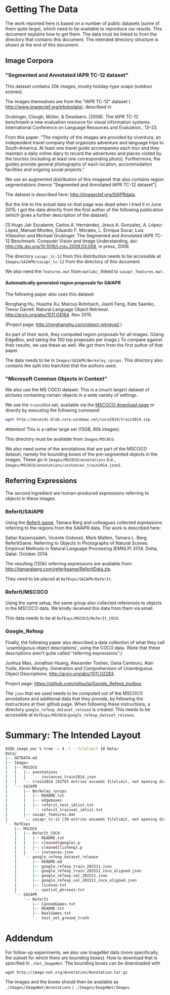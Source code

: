 # Getting The Data #

The work reported here is based on a number of public datasets (some of them quite large), which need to be available to reproduce our results. This document explains how to get them. The data must be linked to from the directory that contains this document. The intended directory structure is shown at the end of this document.

## Image Corpora

### "Segmented and Annotated IAPR TC-12 dataset"

This dataset contains 20k images, mostly holiday-type snaps (outdoor scenes). 

The images themselves are from the "IAPR TC-12" dataset ( <http://www.imageclef.org/photodata>), described in

Grubinger, Clough, Müller, & Deselaers. (2006). The IAPR TC-12 benchmark-a new evaluation resource for visual information systems. International Conference on Language Resources and Evaluation., 13–23.

From this paper: "The majority of the images are provided by viventura, an independent travel company that organizes adventure and language trips to South-America. At least one travel guide accompanies each tour and they maintain a daily online diary to record the adventures and places visited by the tourists (including at least one corresponding photo). Furthermore, the guides provide general photographs of each location, accommodation facilities and ongoing social projects."

We use an augmented distribution of this imageset that also contains region segmentations (hence "Segmented and Annotated IAPR TC-12 dataset").

The dataset is described here: <http://imageclef.org/SIAPRdata>.

But the link to the actual data on that page was dead when I tried it in June 2015; I got the data directly from the first author of the following publication (which gives a further description of the dataset).

[1] Hugo Jair Escalante, Carlos A. Hernández, Jesus A. Gonzalez, A. López-López, Manuel Montes, Eduardo F. Morales, L. Enrique Sucar, Luis Villaseñor and Michael Grubinger.  The Segmented and Annotated IAPR TC-12 Benchmark. Computer Vision and Image Understanding, doi: <http://dx.doi.org/10.1016/j.cviu.2009.03.008>, in press, 2009. 

The directory `saiapr_tc-12` from this distribution needs to be accessible at `Images/SAIAPR/saiapr_tc-12` from the directory of this document.

We also need the `features.mat` from `matlab/`, linked to `saiapr_features.mat`.


#### Automatically generated region proposals for SAIAPR

The following paper also uses this dataset:

Ronghang Hu, Huazhe Xu, Marcus Rohrbach, Jiashi Feng, Kate Saenko, Trevor Darrell. Natural Language Object Retrieval. <http://arxiv.org/abs/1511.04164>. Nov 2015.

(Project page: <http://ronghanghu.com/object-retrieval/>.)

As part of their work, they computed region proposals for all images. (Using EdgeBox, and taking the 100 top proposals per image.) To compare against their results, we use these as well. We got them from the first author of that paper.

The data needs to be in `Images/SAIAPR/Berkeley_rprops`. This directory also contains the split into train/test that the authors used.


### "Microsoft Common Objects in Context"

We also use the MS COCO dataset. This is a (much larger) dataset of pictures containing certain objects in a wide variety of settings.

We use the `train2014` set, available via the [MSCOCO download page](http://mscoco.org/dataset/#download) or directly by executing the following command:

```bash
wget http://msvocds.blob.core.windows.net/coco2014/train2014.zip
```

Attention! This is a rather large set (13GB, 80k images).

This directory must be available from `Images/MSCOCO`.

We also need some of the annotations that are part of the MSCOCO dataset, namely the bounding boxes of the pre-segmented objects in the images. These go in `Images/MSCOCO/annotations` (i.e., `Images/MSCOCO/annotations/instances_train2014.json`).



## Referring Expressions

The second ingredient are human-produced expressions referring to objects in these images.



### ReferIt/SAIAPR

Using the [ReferIt game](http://tamaraberg.com/referitgame/), Tamara Berg and colleagues collected expressions referring to the regions from the SAIAPR data. The work is described here:

Sahar Kazemzadeh, Vicente Ordonez, Mark Matten, Tamara L. Berg.   ReferItGame: Referring to Objects in Photographs of Natural Scenes. Empirical Methods in Natural Language Processing (EMNLP) 2014.  Doha, Qatar.  October 2014. 

The resulting (120k) referring expressions are available from:
<http://tamaraberg.com/referitgame/ReferitData.zip>

They need to be placed at `RefExps/SAIAPR/ReferIt`.


### ReferIt/MSCOCO

Using the same setup, the same group also collected references to objects in the MSCOCO data. We kindly received this data from them via email.

This data needs to be at `RefExps/MSCOCO/ReferIt_COCO`.



### Google_Refexp

Finally, the following paper also described a data collection of what they call `unambiguous object descriptions', using the COCO data. (Note that these descriptions aren't quite called "referring expressions".)

Junhua Mao, Jonathan Huang, Alexander Toshev, Oana Camburu, Alan Yuille, Kevin Murphy. Generation and Comprehension of Unambiguous Object Descriptions. <http://arxiv.org/abs/1511.02283>.

Project page: <https://github.com/mjhucla/Google_Refexp_toolbox>

The `json` that we used needs to be computed out of the MSCOCO annotations and additional data that they provide, by following the instructions at their github page. When following these instructions, a directory `google_refexp_dataset_release` is created. This needs to be accessible at `RefExps/MSCOCO/google_refexp_dataset_release`.



# Summary: The Intended Layout

```bash
026b_image_wac % tree -L 4 -l --filelimit 10 Data/
Data/
|-- GETDATA.md
|-- Images
|   |-- MSCOCO
|   |   |-- annotations
|   |   |   `-- instances_train2014.json
|   |   `-- train2014 [82783 entries exceeds filelimit, not opening dir]
|   `-- SAIAPR
|       |-- Berkeley_rprops
|       |   |-- README.txt
|       |   |-- edgeboxes
|       |   |-- referit_test_imlist.txt
|       |   `-- referit_trainval_imlist.txt
|       |-- saiapr_features.mat
|       `-- saiapr_tc-12 [39 entries exceeds filelimit, not opening dir]
`-- RefExps
    |-- MSCOCO
    |   |-- ReferIt_COCO
    |   |   |-- README.txt
    |   |   |-- cleaned(google).p
    |   |   |-- cleaned(licheng).p
    |   |   `-- instances.json
    |   `-- google_refexp_dataset_release
    |       |-- README.md
    |       |-- google_refexp_train_201511.json
    |       |-- google_refexp_train_201511_coco_aligned.json
    |       |-- google_refexp_val_201511.json
    |       |-- google_refexp_val_201511_coco_aligned.json
    |       |-- license.txt
    |       `-- spatial_phrases.txt
    `-- SAIAPR
        `-- ReferIt
            |-- CannedGames.txt
            |-- README.txt
            |-- RealGames.txt
            `-- test_set_ground_truth
```


# Addendum

For follow-up experiments, we also use ImageNet data (more specifically, the subset for which there are bounding boxes). How to download that is specified in `./Get_ImageNet`. The bounding boxes can be downloaded with

```
wget http://image-net.org/Annotation/Annotation.tar.gz
```

The images and the boxes should then be available as `./Images/ImageNet/Annotations` / `./Images/ImageNet/Images`.


